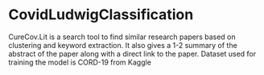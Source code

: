 # CovidLudwigClassification
CureCov.Lit is a search tool to find similar research papers based on clustering and keyword extraction. It also gives a 1-2 summary of the abstract of the paper along with a direct link to the paper. Dataset used for training the model is CORD-19 from Kaggle
